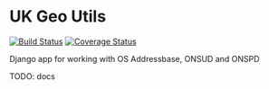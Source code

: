 # UK Geo Utils

[![Build Status](https://travis-ci.org/DemocracyClub/uk-geo-utils.svg?branch=master)](https://travis-ci.org/DemocracyClub/uk-geo-utils)
[![Coverage Status](https://coveralls.io/repos/github/DemocracyClub/uk-geo-utils/badge.svg?branch=master)](https://coveralls.io/github/DemocracyClub/uk-geo-utils?branch=master)

Django app for working with OS Addressbase, ONSUD and ONSPD

TODO: docs
